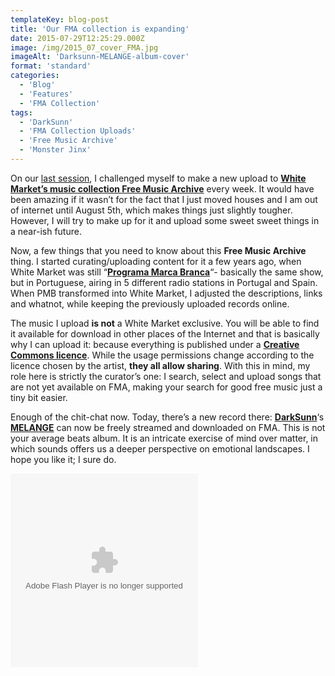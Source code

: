 ```yaml
---
templateKey: blog-post
title: 'Our FMA collection is expanding'
date: 2015-07-29T12:25:29.000Z
image: /img/2015_07_cover_FMA.jpg
imageAlt: 'Darksunn-MELANGE-album-cover'
format: 'standard'
categories:
  - 'Blog'
  - 'Features'
  - 'FMA Collection'
tags:
  - 'DarkSunn'
  - 'FMA Collection Uploads'
  - 'Free Music Archive'
  - 'Monster Jinx'
---
```


On our [last session](/blog/2015-07-19-session-2-04-keeping-the-engine-running/), I challenged myself to make a new upload to **[White Market’s music collection Free Music Archive](https://freemusicarchive.org/curator/programamarcabranca/)** every week. It would have been amazing if it wasn’t for the fact that I just moved houses and I am out of internet until August 5th, which makes things just slightly tougher. However, I will try to make up for it and upload some sweet sweet things in a near-ish future.

Now, a few things that you need to know about this **Free Music Archive** thing. I started curating/uploading content for it a few years ago, when White Market was still “**[Programa Marca Branca](http://programamarcabranca.blogspot.pt/)**“- basically the same show, but in Portuguese, airing in 5 different radio stations in Portugal and Spain. When PMB transformed into White Market, I adjusted the descriptions, links and whatnot, while keeping the previously uploaded records online.

The music I upload **is not** a White Market exclusive. You will be able to find it available for download in other places of the Internet and that is basically why I can upload it: because everything is published under a **[Creative Commons licence](http://creativecommons.org/about)**. While the usage permissions change according to the licence chosen by the artist, **they all allow sharing**. With this in mind, my role here is strictly the curator’s one: I search, select and upload songs that are not yet available on FMA, making your search for good free music just a tiny bit easier.

Enough of the chit-chat now. Today, there’s a new record there: **[DarkSunn](http://freemusicarchive.org/music/Darksunn)**‘s **[MELANGE](http://freemusicarchive.org/music/Darksunn/Melange/)** can now be freely streamed and downloaded on FMA. This is not your average beats album. It is an intricate exercise of mind over matter, in which sounds offers us a deeper perspective on emotional landscapes. I hope you like it; I sure do.

<object width="300" height="310"><param name="movie" value="http://freemusicarchive.org/swf/playlistplayer.swf"><param name="flashvars" value="playlist=http://freemusicarchive.org/services/playlists/embed/album/18620.xml"><param name="allowscriptaccess" value="sameDomain"><embed type="application/x-shockwave-flash" src="http://freemusicarchive.org/swf/playlistplayer.swf" width="300" height="310" flashvars="playlist=http://freemusicarchive.org/services/playlists/embed/album/18620.xml" allowscriptaccess="sameDomain"></object>
